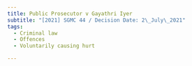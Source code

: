 ```yaml
---
title: Public Prosecutor v Gayathri Iyer
subtitle: "[2021] SGMC 44 / Decision Date: 2\_July\_2021"
tags:
  - Criminal law
  - Offences
  - Voluntarily causing hurt

---
```

